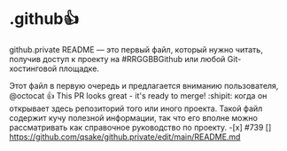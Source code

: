 # .github👍
github.private README — это первый файл, который нужно читать, получив доступ к проекту на #RRGGBBGithub или любой Git-хостинговой площадке.

Этот файл в первую очередь и предлагается вниманию пользователя, @octocat 👍 This PR looks great - it's ready to merge! :shipit: когда он открывает здесь репозиторий того или иного проекта. Такой файл содержит кучу полезной информации, так что его вполне можно рассматривать как справочное руководство по проекту. -[x] #739 [] https://github.com/qsake/github.private/edit/main/README.md

